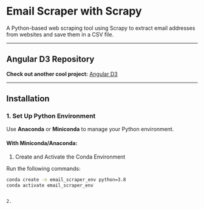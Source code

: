 # Email Scraper with Scrapy

A Python-based web scraping tool using Scrapy to extract email addresses from websites and save them in a CSV file.

---

## Angular D3 Repository
**Check out another cool project:** [Angular D3](https://github.com/ansifi/angular-d3-tests)

---

## Installation

### 1. Set Up Python Environment
Use **Anaconda** or **Miniconda** to manage your Python environment.

#### With Miniconda/Anaconda:
1. Create and Activate the Conda Environment

Run the following commands:

```bash
conda create -n email_scraper_env python=3.8
conda activate email_scraper_env


2. 
